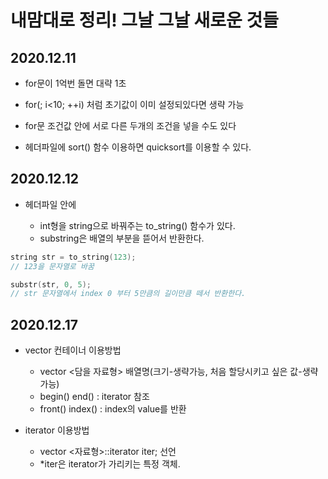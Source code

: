 # 내맘대로 정리! 그날 그날 새로운 것들

## 2020.12.11

- for문이 1억번 돌면 대략 1초

- for(; i<10; ++i) 처럼 초기값이 이미 설정되있다면 생략 가능

- for문 조건값 안에 서로 다른 두개의 조건을 넣을 수도 있다

- <algorithm> 헤더파일에 sort() 함수 이용하면 quicksort를 이용할 수 있다.
  
## 2020.12.12

- <string> 헤더파일 안에
  
  - int형을 string으로 바꿔주는 to_string() 함수가 있다.
  - substring은 배열의 부분을 뜯어서 반환한다.
```cpp
string str = to_string(123);
// 123을 문자열로 바꿈
```
```cpp
substr(str, 0, 5);
// str 문자열에서 index 0 부터 5만큼의 길이만큼 떼서 반환한다.
``` 

## 2020.12.17

- vector 컨테이너 이용방법
  - vector <담을 자료형> 배열명(크기-생략가능, 처음 할당시키고 싶은 값-생략가능)
  - begin() end() : iterator 참조
  - front() index() : index의 value를 반환

- iterator 이용방법
  - vector <자료형>::iterator iter; 선언
  - \*iter은 iterator가 가리키는 특정 객체. 
